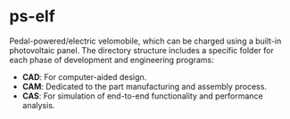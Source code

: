# ps-elf

Pedal-powered/electric velomobile, which can be charged using a built-in photovoltaic panel. The directory structure includes a specific folder for each phase of development and engineering programs:

- **CAD**: For computer-aided design.
- **CAM**: Dedicated to the part manufacturing and assembly process.
- **CAS**: For simulation of end-to-end functionality and performance analysis.
